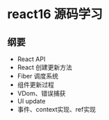 # react16 源码学习

## 纲要

- React API
- React 创建更新方法
- Fiber 调度系统
- 组件更新过程
- VDom、错误捕获
- UI update
- 事件、context实现、ref实现